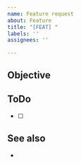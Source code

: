 ```yaml
---
name: Feature request
about: Feature
title: "[FEAT] "
labels: ''
assignees: ''

---
```


## Objective

## ToDo
- [ ] 

## See also
-
